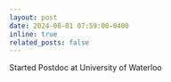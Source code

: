 ```yaml
---
layout: post
date: 2024-08-01 07:59:00-0400
inline: true
related_posts: false
---
```


Started Postdoc at University of Waterloo
